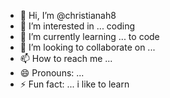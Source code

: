 - 👋 Hi, I’m @christianah8
- 👀 I’m interested in ... coding
- 🌱 I’m currently learning ... to code
- 💞️ I’m looking to collaborate on ... 
- 📫 How to reach me ... 
- 😄 Pronouns: ...
- ⚡ Fun fact: ... i like to learn

<!---
christianah8/christianah8 is a ✨ special ✨ repository because its `README.md` (this file) appears on your GitHub profile.
You can click the Preview link to take a look at your changes.
--->
